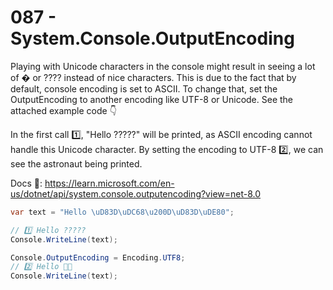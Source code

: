 # 087 - System.Console.OutputEncoding #

Playing with Unicode characters in the console might result in seeing a lot of � or ???? instead of nice characters. This is due to the fact that by default, console encoding is set to ASCII. To change that, set the OutputEncoding to another encoding like UTF-8 or Unicode. See the attached example code 👇

In the first call 1️⃣, "Hello ?????" will be printed, as ASCII encoding cannot handle this Unicode character. By setting the encoding to UTF-8 2️⃣, we can see the astronaut being printed.

Docs 📑: https://learn.microsoft.com/en-us/dotnet/api/system.console.outputencoding?view=net-8.0


```csharp
var text = "Hello \uD83D\uDC68\u200D\uD83D\uDE80";

// 1️⃣ Hello ?????
Console.WriteLine(text);

Console.OutputEncoding = Encoding.UTF8;
// 2️⃣ Hello 👨‍🚀
Console.WriteLine(text);
```
